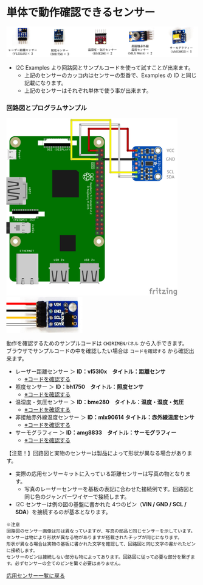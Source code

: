 # 単体で動作確認できるセンサー

<img src="./imgs/I2Csensor.jpg" width=800>

- I2C Examples より回路図とサンプルコードを使って試すことが出来ます。
  - 上記のセンサーのカッコ内はセンサーの型番で、Examples の ID と同じ記載になります。
  - 上記のセンサーはそれぞれ単体で使う事が出来ます。

### 回路図とプログラムサンプル

<img src="./imgs/Vl53l0x.jpg" width=450> <img src="./imgs/Vl53l0x2.jpg" width=200>

動作を確認するためのサンプルコードは `CHIRIMENパネル` から入手できます。<br>
ブラウザでサンプルコードの中を確認したい場合は `コードを確認する` から確認出来ます。
- レーザー距離センサー ＞ **ID：vl53l0x　タイトル：距離センサ**
  -  [※コードを確認する](https://tutorial.chirimen.org/pizero/esm-examples/vl53l0x/main.js) 
- 照度センサー ＞ **ID：bh1750　タイトル：照度センサ**
  -  [※コードを確認する](https://tutorial.chirimen.org/pizero/esm-examples/bh1750/main.js) 
- 温湿度・気圧センサー ＞ **ID：bme280　タイトル：温度・湿度・気圧**
  -  [※コードを確認する](https://tutorial.chirimen.org/pizero/esm-examples/bme280/main.js) 
- 非接触赤外線温度センサー ＞ **ID：mlx90614 タイトル：赤外線温度センサ**
  -  [※コードを確認する](https://tutorial.chirimen.org/pizero/esm-examples/mlx90614/main.js) 
- サーモグラフィー ＞ **ID：amg8833　タイトル：サーモグラフィー**
  -  [※コードを確認する](https://tutorial.chirimen.org/pizero/esm-examples/amg8833/main.js) 

【注意！】回路図と実物のセンサーは製品によって形状が異なる場合があります。
- 実際の応用センサーキットに入っている距離センサーは写真の物となります。
  - 写真のレーザーセンサーを基板の表記に合わせた接続例です。回路図と同じ色のジャンパーワイヤーで接続します。 
- I2C センサーは例の図の基盤に書かれた 4つのピン（**VIN / GND / SCL / SDA**）を接続するのが基本となります。
```
※注意
回路図のセンサー画像は形は異なっていますが、写真の部品と同じセンサーを示しています。センサーは物により形状が異なる物がありますが搭載されたチップが同じになります。
形状が異なる場合は実物の基板に書かれた文字を確認して、回路図と同じ文字の書かれたピンに接続します。
センサーのピンは接続しない部分も物によってあります。回路図に従って必要な部分を繋ぎます。必ずセンサーの全てのピンを繋ぐ必要はありません。
```
[応用センサー一覧に戻る](ad_sensor.md)
